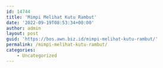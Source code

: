 ```yaml
---
id: 14744
title: 'Mimpi Melihat Kutu Rambut'
date: '2022-09-19T08:53:34+00:00'
author: admin
layout: post
guid: 'https://bos.awn.biz.id/mimpi-melihat-kutu-rambut/'
permalink: /mimpi-melihat-kutu-rambut/
categories:
    - Uncategorized
---
```


